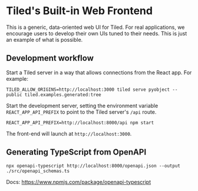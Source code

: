 # Tiled's Built-in Web Frontend

This is a generic, data-oriented web UI for Tiled.
For real applications, we encourage users to develop their
own UIs tuned to their needs. This is just an example
of what is possible.

## Development workflow

Start a Tiled server in a way that allows connections from the React app. For example:

```
TILED_ALLOW_ORIGINS=http://localhost:3000 tiled serve pyobject --public tiled.examples.generated:tree
```

Start the development server, setting the environment variable
`REACT_APP_API_PREFIX` to point to the Tiled server's `/api` route.

```
REACT_APP_API_PREFIX=http://localhost:8000/api npm start
```

The front-end will launch at `http://localhost:3000`.


## Generating TypeScript from OpenAPI

```
npx openapi-typescript http://localhost:8000/openapi.json --output ./src/openapi_schemas.ts
```

Docs: https://www.npmjs.com/package/openapi-typescript
